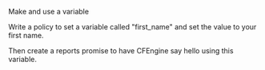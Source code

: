 Make and use a variable

Write a policy to set a variable called "first_name" and set the value to your first name.

Then create a reports promise to have CFEngine say hello using this variable.


